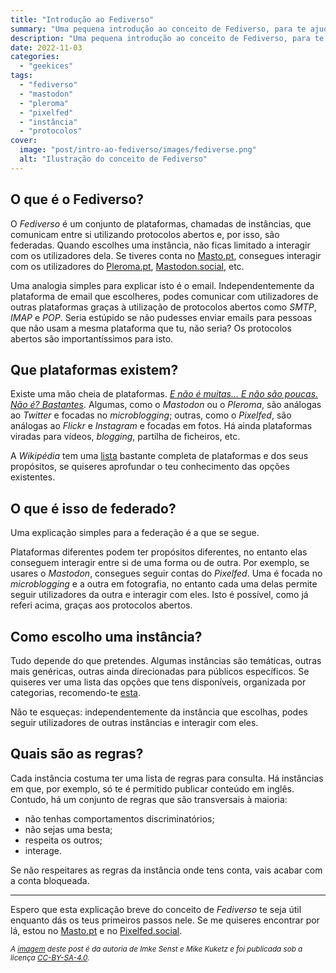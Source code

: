 ```yaml
---
title: "Introdução ao Fediverso"
summary: "Uma pequena introdução ao conceito de Fediverso, para te ajudar no teu êxodo do Twitter."
description: "Uma pequena introdução ao conceito de Fediverso, para te ajudar no teu êxodo do Twitter."
date: 2022-11-03
categories:
  - "geekices"
tags:
  - "fediverso"
  - "mastodon"
  - "pleroma"
  - "pixelfed"
  - "instância"
  - "protocolos"
cover:
  image: "post/intro-ao-fediverso/images/fediverse.png"
  alt: "Ilustração do conceito de Fediverso"
---
```


## O que é o Fediverso?

O *Fediverso* é um conjunto de plataformas, chamadas de instâncias, que comunicam entre si utilizando protocolos abertos e, por isso, são federadas. Quando escolhes uma instância, não ficas limitado a interagir com os utilizadores dela. Se tiveres conta no [Masto.pt](https://masto.pt), consegues interagir com os utilizadores do [Pleroma.pt](https://pleroma.pt), [Mastodon.social](https://mastodon.social), etc.

Uma analogia simples para explicar isto é o email. Independentemente da plataforma de email que escolheres, podes comunicar com utilizadores de outras plataformas graças à utilização de protocolos abertos como *SMTP*, *IMAP* e *POP*.  Seria estúpido se não pudesses enviar emails para pessoas que não usam a mesma plataforma que tu, não seria? Os protocolos abertos são importantíssimos para isto.

## Que plataformas existem?

Existe uma mão cheia de plataformas. *[E não é muitas... E não são poucas. Não é? Bastantes](https://youtu.be/hzhmKHbnNRg?t=5)*. Algumas, como o *Mastodon* ou o *Pleroma*, são análogas ao *Twitter* e focadas no *microblogging*; outras, como o *Pixelfed*, são análogas ao *Flickr* e *Instagram* e focadas em fotos. Há ainda plataformas viradas para vídeos, *blogging*, partilha de ficheiros, etc.

A *Wikipédia* tem uma [lista](https://en.wikipedia.org/wiki/Fediverse#Fediverse_software_platforms) bastante completa de plataformas e dos seus propósitos, se quiseres aprofundar o teu conhecimento das opções existentes.

## O que é isso de federado?

Uma explicação simples para a federação é a que se segue.

Plataformas diferentes podem ter propósitos diferentes, no entanto elas conseguem interagir entre si de uma forma ou de outra. Por exemplo, se usares o *Mastodon*, consegues seguir contas do *Pixelfed*. Uma é focada no *microblogging* e a outra em fotografia, no entanto cada uma delas permite seguir utilizadores da outra e interagir com eles. Isto é possível, como já referi acima, graças aos protocolos abertos.

## Como escolho uma instância?

Tudo depende do que pretendes. Algumas instâncias são temáticas, outras mais genéricas, outras ainda direcionadas para públicos específicos. Se quiseres ver uma lista das opções que tens disponíveis, organizada por categorias, recomendo-te [esta](https://joinmastodon.org/pt-BR/servers).

Não te esqueças: independentemente da instância que escolhas, podes seguir utilizadores de outras instâncias e interagir com eles.

## Quais são as regras?

Cada instância costuma ter uma lista de regras para consulta. Há instâncias em que, por exemplo, só te é permitido publicar conteúdo em inglês. Contudo, há um conjunto de regras que são transversais à maioria:

- não tenhas comportamentos discriminatórios;
- não sejas uma besta;
- respeita os outros;
- interage.

Se não respeitares as regras da instância onde tens conta, vais acabar com a conta bloqueada.

---

Espero que esta explicação breve do conceito de *Fediverso* te seja útil enquanto dás os teus primeiros passos nele. Se me quiseres encontrar por lá, estou no [Masto.pt](https://masto.pt/@brunomiguel) e no [Pixelfed.social](https://pixelfed.social/@brunomiguel).

<small>_A [imagem](https://commons.wikimedia.org/wiki/File:Fediverse_AllProcotols_v1.1_13.05.2022.png) deste post é da autoria de Imke Senst e Mike Kuketz e foi publicada sob a licença [CC-BY-SA-4.0](https://creativecommons.org/licenses/by-sa/4.0/deed.en)._</small>

